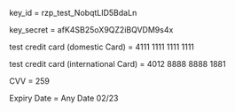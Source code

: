 key_id					        =             		  rzp_test_NobqtLID5BdaLn


key_secret				       =             		afK4SB25oX9QZ2iBQVDM9s4x	


test credit card (domestic Card)	=	    	4111 1111 1111 1111 	


test credit card (international Card)	=		4012 8888 8888 1881	


CVV					                =           		259	
  

Expiry Date			            =         			Any Date	02/23
  




